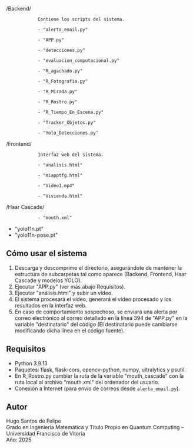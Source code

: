 /Backend/

				Contiene los scripts del sistema.

				- "alerta_email.py"

				- "APP.py"

				- "detecciones.py"

				- "evaluacion_computacional.py"

				- "R_agachado.py"

				- "R_Fotografia.py"

				- "R_Mirada.py"

				- "R_Rostro.py"

				- "R_Tiempo_En_Escena.py"

				- "Tracker_Objetos.py"

				- "Yolo_Detecciones.py"

/Frontend/
				
				Interfaz web del sistema.

				- "analisis.html"

				- "miapptfg.html"

				- "Video1.mp4"

				- "Vivienda.html"

/Haar Cascade/

				- "mouth.xml"

- "yolo11n.pt"
- "yolo11n-pose.pt"
  

Cómo usar el sistema
---------------------

1. Descarga y descomprime el directorio, asegurándote de mantener la estructura de subcarpetas tal como aparece (Backend, Frontend, Haar Cascade y modelos YOLO).
2. Ejecutar "APP.py" (ver más abajo Requisitos).
3. Ejecutar "análisis.html" y subir un vídeo.
4. El sistema procesará el vídeo, generará el vídeo procesado y los resultados en la interfaz web.
5. En caso de comportamiento sospechoso, se enviará una alerta por correo electrónico al correo detallado en la línea 394 de "APP.py" en la variable "destinatario" del código (El destinatario puede cambiarse modificando dicha línea en el código fuente).


Requisitos
-----------

- Python 3.9.13
- Paquetes: flask, flask-cors, opencv-python, numpy, ultralytics y psutil.
- En R_Rostro.py cambiar la ruta de la variable "mouth_cascade" con la ruta local al archivo "mouth.xml" del ordenador del usuario.
- Conexión a Internet (para envío de correos desde `alerta_email.py`).

  
Autor
------
Hugo Santos de Felipe  
Grado en Ingeniería Matemática y Título Propio en Quantum Computing – Universidad Francisco de Vitoria  
Año: 2025

   
